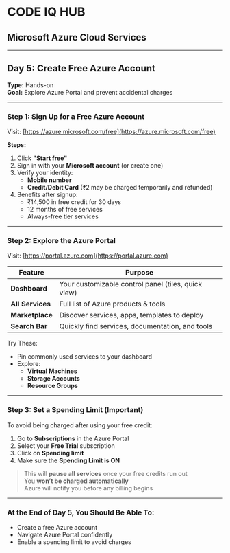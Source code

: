 # CODE IQ HUB

## Microsoft Azure Cloud Services

---

## Day 5: Create Free Azure Account  
**Type:** Hands-on  
**Goal:** Explore Azure Portal and prevent accidental charges

---

###  Step 1: Sign Up for a Free Azure Account  

 Visit: [https://azure.microsoft.com/free](https://azure.microsoft.com/free)  

**Steps:**  
1. Click **"Start free"**  
2. Sign in with your **Microsoft account** (or create one)  
3. Verify your identity:
   - **Mobile number**  
   - **Credit/Debit Card** (₹2 may be charged temporarily and refunded)  
4. Benefits after signup:
   - ₹14,500 in free credit for 30 days  
   - 12 months of free services  
   - Always-free tier services  

---

### Step 2: Explore the Azure Portal  
 Visit: [https://portal.azure.com](https://portal.azure.com)  

| Feature        | Purpose                                           |
|----------------|---------------------------------------------------|
| **Dashboard**  | Your customizable control panel (tiles, quick view) |
| **All Services** | Full list of Azure products & tools             |
| **Marketplace** | Discover services, apps, templates to deploy     |
| **Search Bar** | Quickly find services, documentation, and tools  |

Try These:  
- Pin commonly used services to your dashboard  
- Explore:  
  - **Virtual Machines**  
  - **Storage Accounts**  
  - **Resource Groups**  

---

###  Step 3: Set a Spending Limit (**Important**)  

 To avoid being charged after using your free credit:

1. Go to **Subscriptions** in the Azure Portal  
2. Select your **Free Trial** subscription  
3. Click on **Spending limit**  
4. Make sure the **Spending Limit is ON**  

> This will **pause all services** once your free credits run out  
>  You **won’t be charged automatically**  
>  Azure will notify you before any billing begins  

---

###  At the End of Day 5, You Should Be Able To:
- Create a free Azure account
- Navigate Azure Portal confidently
- Enable a spending limit to avoid charges
